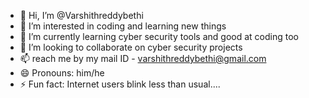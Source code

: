 - 👋 Hi, I’m @Varshithreddybethi
- 👀 I’m interested in coding and learning new things
- 🌱 I’m currently learning cyber security tools and good at coding too
- 💞️ I’m looking to collaborate on cyber security projects
- 📫 reach me by my mail ID - varshithreddybethi@gmail.com
- 😄 Pronouns: him/he
- ⚡ Fun fact: Internet users blink less than usual....

<!---
Varshithreddybethi/Varshithreddybethi is a ✨ special ✨ repository because its `README.md` (this file) appears on your GitHub profile.
You can click the Preview link to take a look at your changes.
--->
